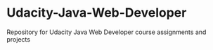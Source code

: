 # Udacity-Java-Web-Developer
Repository for Udacity Java Web Developer course assignments and projects
